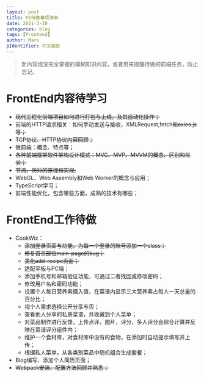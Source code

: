 ```yaml
---
layout: post
title: FE待做事项清单
date: 2021-3-30
categories: blog
tags: [Frontend]
author: Mars
pIdentifier: 中文缩进
---
```


> 新内容或没完全掌握的模糊知识内容，或者用来提醒待做的前端任务，防止忘记。

# FrontEnd内容待学习
- <del>现代工程化前端项目如何进行打包与上线，及其自动化操作；</del>
- 前端的HTTP请求相关：如何手动发送与接收，XMLRequest,fetch<del>和axios.js等；</del>
- <del>TCP协议、HTTP协议内容回顾；</del>
- 微前端：概念、特点等；
- <del>各种前端框架软件架构设计模式：MVC、MVP、MVVM的概念、区别和优劣；</del>
- <del>节流、防抖的原理和实现;</del>
- WebGL、Web Assembly和Web Worker的概念与应用；
- TypeScript学习；
- 前端性能优化，包含哪些方面，成熟的技术有哪些；

# FrontEnd工作待做
- CookWiz：
  - <del>添加登录页面与功能，为每一个登录的账号添加一个class；</del>
  - <del>修复首页部位main-page的bug；</del>
  - <del>美化add-recipe页面；</del>
  - 适配平板与PC端；
  - 添加手机号和邮箱验证功能，可通过二者找回或修改密码；
  - 修改用户名和密码功能；
  - 设置个人每日营养素摄入值，在菜谱内显示三大营养素占每人一天总量的百分比；
  - 视个人需求选择公开分享与否；
  - 查看他人分享的私房菜谱，并收藏到个人菜单；
  - 对菜品制作进行反馈，上传点评，图片，评分，多人评分会综合计算并反映在菜谱评分组件内；
  - 维护一个食材库，对食材库中没有的食物，在添加时自动提示填写并上传；
  - 根据私人菜单，从各类别菜品中随机组合生成套餐；
- Blog编写、添加个人简历页面；
- <del>Webpack安装、配置方法回顾并熟悉；</del>
